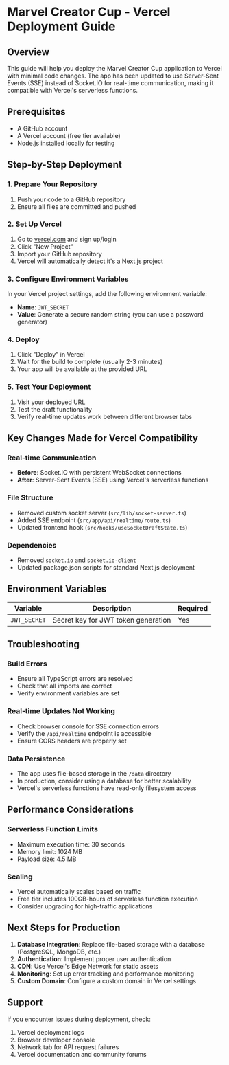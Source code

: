 # Marvel Creator Cup - Vercel Deployment Guide

## Overview
This guide will help you deploy the Marvel Creator Cup application to Vercel with minimal code changes. The app has been updated to use Server-Sent Events (SSE) instead of Socket.IO for real-time communication, making it compatible with Vercel's serverless functions.

## Prerequisites
- A GitHub account
- A Vercel account (free tier available)
- Node.js installed locally for testing

## Step-by-Step Deployment

### 1. Prepare Your Repository
1. Push your code to a GitHub repository
2. Ensure all files are committed and pushed

### 2. Set Up Vercel
1. Go to [vercel.com](https://vercel.com) and sign up/login
2. Click "New Project"
3. Import your GitHub repository
4. Vercel will automatically detect it's a Next.js project

### 3. Configure Environment Variables
In your Vercel project settings, add the following environment variable:
- **Name**: `JWT_SECRET`
- **Value**: Generate a secure random string (you can use a password generator)

### 4. Deploy
1. Click "Deploy" in Vercel
2. Wait for the build to complete (usually 2-3 minutes)
3. Your app will be available at the provided URL

### 5. Test Your Deployment
1. Visit your deployed URL
2. Test the draft functionality
3. Verify real-time updates work between different browser tabs

## Key Changes Made for Vercel Compatibility

### Real-time Communication
- **Before**: Socket.IO with persistent WebSocket connections
- **After**: Server-Sent Events (SSE) using Vercel's serverless functions

### File Structure
- Removed custom socket server (`src/lib/socket-server.ts`)
- Added SSE endpoint (`src/app/api/realtime/route.ts`)
- Updated frontend hook (`src/hooks/useSocketDraftState.ts`)

### Dependencies
- Removed `socket.io` and `socket.io-client`
- Updated package.json scripts for standard Next.js deployment

## Environment Variables

| Variable | Description | Required |
|----------|-------------|----------|
| `JWT_SECRET` | Secret key for JWT token generation | Yes |

## Troubleshooting

### Build Errors
- Ensure all TypeScript errors are resolved
- Check that all imports are correct
- Verify environment variables are set

### Real-time Updates Not Working
- Check browser console for SSE connection errors
- Verify the `/api/realtime` endpoint is accessible
- Ensure CORS headers are properly set

### Data Persistence
- The app uses file-based storage in the `/data` directory
- In production, consider using a database for better scalability
- Vercel's serverless functions have read-only filesystem access

## Performance Considerations

### Serverless Function Limits
- Maximum execution time: 30 seconds
- Memory limit: 1024 MB
- Payload size: 4.5 MB

### Scaling
- Vercel automatically scales based on traffic
- Free tier includes 100GB-hours of serverless function execution
- Consider upgrading for high-traffic applications

## Next Steps for Production

1. **Database Integration**: Replace file-based storage with a database (PostgreSQL, MongoDB, etc.)
2. **Authentication**: Implement proper user authentication
3. **CDN**: Use Vercel's Edge Network for static assets
4. **Monitoring**: Set up error tracking and performance monitoring
5. **Custom Domain**: Configure a custom domain in Vercel settings

## Support
If you encounter issues during deployment, check:
1. Vercel deployment logs
2. Browser developer console
3. Network tab for API request failures
4. Vercel documentation and community forums 